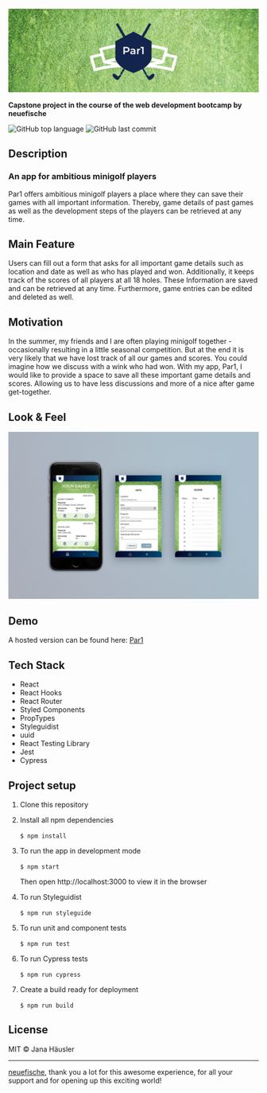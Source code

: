 ![header-logo](./README/par1_header.jpg)

**Capstone project in the course of the web development bootcamp by neuefische**

![GitHub top language](https://img.shields.io/github/languages/top/JanaHaeusler/Par1?color=%23679FBE&style=plastic)
![GitHub last commit](https://img.shields.io/github/last-commit/JanaHaeusler/Par1?color=%2314254D&style=plastic)

## Description

### An app for ambitious minigolf players

Par1 offers ambitious minigolf players a place where they can save their games with all important information. Thereby, game details of past games as well as the development steps of the players can be retrieved at any time.

## Main Feature

Users can fill out a form that asks for all important game details such as location and date as well as who has played and won. Additionally, it keeps track of the scores of all players at all 18 holes. These Information are saved and can be retrieved at any time. Furthermore, game entries can be edited and deleted as well.

## Motivation

In the summer, my friends and I are often playing minigolf together - occasionally resulting in a little seasonal competition. But at the end it is very likely that we have lost track of all our games and scores. You could imagine how we discuss with a wink who had won.
With my app, Par1, I would like to provide a space to save all these important game details and scores. Allowing us to have less discussions and more of a nice after game get-together.

## Look & Feel

![mockup](./README/par1_mock.jpg)

## Demo

A hosted version can be found here:
[Par1](https://par1.vercel.app/)

## Tech Stack

- React
- React Hooks
- React Router
- Styled Components
- PropTypes
- Styleguidist
- uuid
- React Testing Library
- Jest
- Cypress

## Project setup

1. Clone this repository
2. Install all npm dependencies

   `$ npm install`

3. To run the app in development mode

   `$ npm start`

   Then open http://localhost:3000 to view it in the browser

4. To run Styleguidist

   `$ npm run styleguide`

5. To run unit and component tests

   `$ npm run test`

6. To run Cypress tests

   `$ npm run cypress`

7. Create a build ready for deployment

   `$ npm run build`

## License

MIT © Jana Häusler

---

[neuefische](https://github.com/neuefisch), thank you a lot for this awesome experience, for all your support and for opening up this exciting world!
